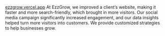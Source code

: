 [ezzgrow.vercel.app](https://ezzgrow.vercel.app/)
At EzzGrow, we improved a client’s website, making it faster and more search-friendly, which brought in more visitors. Our social media campaign significantly increased engagement, and our data insights helped turn more visitors into customers. We provide customized strategies to help businesses grow.
